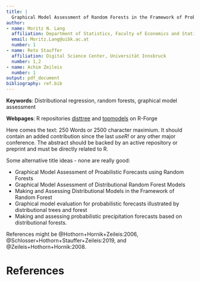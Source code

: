 ```yaml
---
title: |
  Graphical Model Assessment of Random Forests in the Framework of Probabilistic Modeling
author:
- name: Moritz N. Lang
  affiliation: Department of Statistics, Faculty of Economics and Statistics, Universität Innsbruck
  email: Moritz.Lang@uibk.ac.at
  number: 1
- name: Reto Stauffer
  affiliation: Digital Science Center, Universität Innsbruck
  number: 1,2
- name: Achim Zeileis
  number: 1 
output: pdf_document
bibliography: ref.bib
---
```


**Keywords**: Distributional regression, random forests, graphical model\
assessment

**Webpages**: R repositories [disttree](https://R-Forge.R-project.org/projects/partykit/pkg/disttree/) and [topmodels](https://R-Forge.R-project.org/projects/topmodels/pkg/topmodels/) on R-Forge

Here comes the text: 250 Words or 2500 character maximium. It should contain an
added contribution since the last *useR!* or any other major conference. The
abstract should be backed by an active repository or preprint and must be
directly related to R. 

Some alternative title ideas - none are really good:

* Graphical Model Assessment of Proabilistic Forecasts 
  using Random Forests
* Graphical Model Assessment of Distributional Random Forest Models
* Making and Assessing Distributional Models 
  in the Framework of Random Forest
* Graphical model evaluation for probabilistic forecasts illustrated by
  distributional trees and forest 
* Making and assessing probabilistic precipitation forecasts based 
on distributional forests.

References might be @Hothorn+Hornik+Zeileis:2006, @Schlosser+Hothorn+Stauffer+Zeileis:2019, 
and @Zeileis+Hothorn+Hornik:2008.

# References

